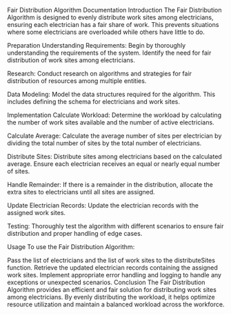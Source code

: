Fair Distribution Algorithm Documentation
Introduction
The Fair Distribution Algorithm is designed to evenly distribute work sites among electricians, ensuring each electrician has a fair share of work. This prevents situations where some electricians are overloaded while others have little to do.

Preparation
Understanding Requirements: Begin by thoroughly understanding the requirements of the system. Identify the need for fair distribution of work sites among electricians.

Research: Conduct research on algorithms and strategies for fair distribution of resources among multiple entities.

Data Modeling: Model the data structures required for the algorithm. This includes defining the schema for electricians and work sites.

Implementation
Calculate Workload: Determine the workload by calculating the number of work sites available and the number of active electricians.

Calculate Average: Calculate the average number of sites per electrician by dividing the total number of sites by the total number of electricians.

Distribute Sites: Distribute sites among electricians based on the calculated average. Ensure each electrician receives an equal or nearly equal number of sites.

Handle Remainder: If there is a remainder in the distribution, allocate the extra sites to electricians until all sites are assigned.

Update Electrician Records: Update the electrician records with the assigned work sites.

Testing: Thoroughly test the algorithm with different scenarios to ensure fair distribution and proper handling of edge cases.

Usage
To use the Fair Distribution Algorithm:

Pass the list of electricians and the list of work sites to the distributeSites function.
Retrieve the updated electrician records containing the assigned work sites.
Implement appropriate error handling and logging to handle any exceptions or unexpected scenarios.
Conclusion
The Fair Distribution Algorithm provides an efficient and fair solution for distributing work sites among electricians. By evenly distributing the workload, it helps optimize resource utilization and maintain a balanced workload across the workforce.
